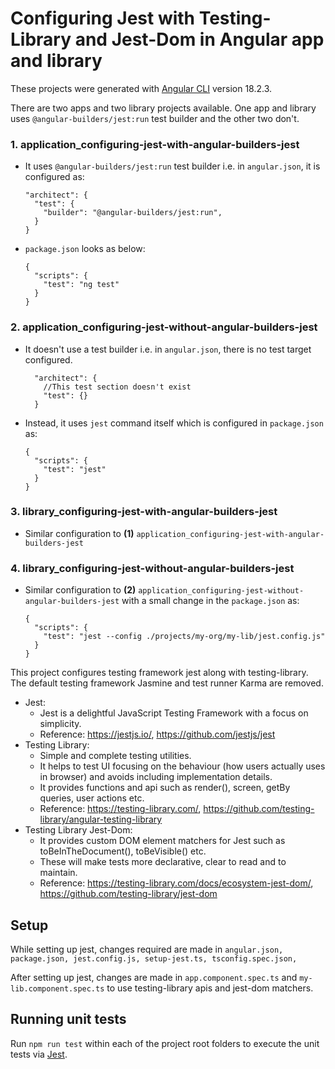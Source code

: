 # Configuring Jest with Testing-Library and Jest-Dom in Angular app and library

These projects were generated with [Angular CLI](https://github.com/angular/angular-cli) version 18.2.3.

There are two apps and two library projects available. One app and library uses `@angular-builders/jest:run` test builder and the other two don't.

### 1. application_configuring-jest-with-angular-builders-jest
- It uses `@angular-builders/jest:run` test builder i.e. in `angular.json`, it is configured as:
  ```
  "architect": {
    "test": {
      "builder": "@angular-builders/jest:run",
    }
  }
  ```
- `package.json` looks as below:
  ```
  {
    "scripts": {
      "test": "ng test"
    }
  }
  ```
  
### 2. application_configuring-jest-without-angular-builders-jest
- It doesn't use a test builder i.e. in `angular.json`, there is no test target configured.
  ```
    "architect": {
      //This test section doesn't exist
      "test": {}
    }
  ```
- Instead, it uses `jest` command itself which is configured in `package.json` as:
  ```
  {
    "scripts": {
      "test": "jest"
    }
  }
  ```

### 3. library_configuring-jest-with-angular-builders-jest
- Similar configuration to **(1)** `application_configuring-jest-with-angular-builders-jest`
  
### 4. library_configuring-jest-without-angular-builders-jest
- Similar configuration to **(2)** `application_configuring-jest-without-angular-builders-jest` with a small change in the `package.json` as:
  ```
  {
    "scripts": {
      "test": "jest --config ./projects/my-org/my-lib/jest.config.js"
    }
  }
  ```

This project configures testing framework jest along with testing-library. The default testing framework Jasmine and test runner Karma are removed.
- Jest:
  - Jest is a delightful JavaScript Testing Framework with a focus on simplicity.
  - Reference: https://jestjs.io/, https://github.com/jestjs/jest
- Testing Library:
  - Simple and complete testing utilities.
  - It helps to test UI focusing on the behaviour (how users actually uses in browser) and avoids including implementation details.
  - It provides functions and api such as render(), screen, getBy queries, user actions etc.
  - Reference: https://testing-library.com/, https://github.com/testing-library/angular-testing-library
- Testing Library Jest-Dom:
  - It provides custom DOM element matchers for Jest such as toBeInTheDocument(), toBeVisible() etc.
  - These will make tests more declarative, clear to read and to maintain.
  - Reference: https://testing-library.com/docs/ecosystem-jest-dom/, https://github.com/testing-library/jest-dom

## Setup
While setting up jest, changes required are made in `angular.json, package.json, jest.config.js, setup-jest.ts, tsconfig.spec.json,`

After setting up jest, changes are made in `app.component.spec.ts` and `my-lib.component.spec.ts` to use testing-library apis and jest-dom matchers.

## Running unit tests

Run `npm run test` within each of the project root folders to execute the unit tests via [Jest](https://github.com/jestjs/jest).

